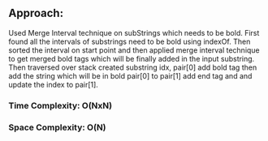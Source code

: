 ## Approach:
Used Merge Interval technique on subStrings which needs to be bold. First found all the intervals of substrings need to be bold using indexOf. Then sorted the interval on start point and then applied merge interval technique to get merged bold tags which will be finally added in the input substring. Then traversed over stack created substring idx, pair[0] add bold tag then add the string which will be in bold pair[0] to pair[1] add end tag and and update the index to pair[1].
​
### Time Complexity: O(NxN)
### Space Complexity: O(N)